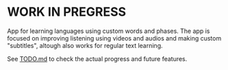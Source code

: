 # WORK IN PREGRESS

App for learning languages using custom words and phases. The app is focused on improving listening using videos and audios and making custom "subtitles", altough also works for regular text learning.

See [TODO.md](https://github.com/WolfMozart8/my_words/TODO.md) to check the actual progress and future features.
